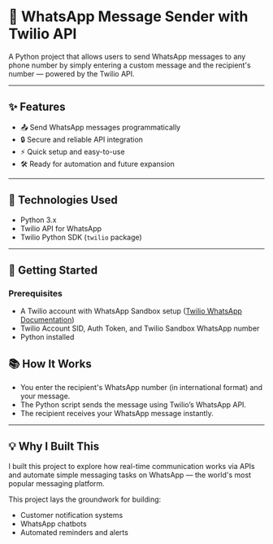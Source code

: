 # 📲 WhatsApp Message Sender with Twilio API

A Python project that allows users to send WhatsApp messages to any phone number by simply entering a custom message and the recipient's number — powered by the Twilio API.

---

## ✨ Features
- 📤 Send WhatsApp messages programmatically
- 🔒 Secure and reliable API integration
- ⚡ Quick setup and easy-to-use
- 🛠️ Ready for automation and future expansion

---

## 🔧 Technologies Used
- Python 3.x
- Twilio API for WhatsApp
- Twilio Python SDK (`twilio` package)

---

## 🚀 Getting Started

### Prerequisites
- A Twilio account with WhatsApp Sandbox setup ([Twilio WhatsApp Documentation](https://www.twilio.com/whatsapp))
- Twilio Account SID, Auth Token, and Twilio Sandbox WhatsApp number
- Python installed


## 📚 How It Works

- You enter the recipient's WhatsApp number (in international format) and your message.
- The Python script sends the message using Twilio’s WhatsApp API.
- The recipient receives your WhatsApp message instantly.

---

## 💡 Why I Built This

I built this project to explore how real-time communication works via APIs and automate simple messaging tasks on WhatsApp — the world's most popular messaging platform.

This project lays the groundwork for building:
- Customer notification systems
- WhatsApp chatbots
- Automated reminders and alerts

